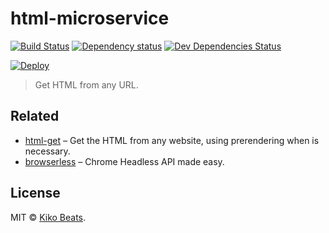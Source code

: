 # html-microservice

[![Build Status](https://img.shields.io/travis/Kikobeats/html-microservice/master.svg?style=flat-square)](https://travis-ci.org/Kikobeats/html-microservice)
[![Dependency status](https://img.shields.io/david/Kikobeats/html-microservice.svg?style=flat-square)](https://david-dm.org/Kikobeats/html-microservice)
[![Dev Dependencies Status](https://img.shields.io/david/dev/Kikobeats/html-microservice.svg?style=flat-square)](https://david-dm.org/Kikobeats/html-microservice#info=devDependencies)

[![Deploy](https://www.herokucdn.com/deploy/button.svg)](https://heroku.com/deploy)

> Get HTML from any URL.

## Related

- [html-get](https://github.com/Kikobeats/html-get) – Get the HTML from any website, using prerendering when is necessary.
- [browserless](https://github.com/microlinkhq/browserless) – Chrome Headless API made easy.

## License

MIT © [Kiko Beats](https://github.com/Kikobeats).
